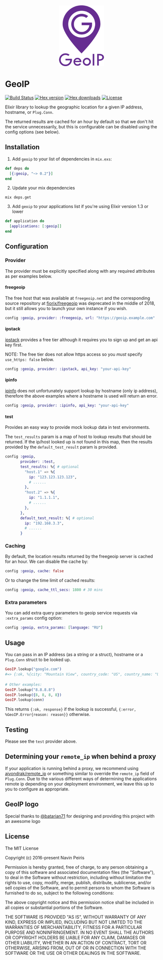 <p align="center"><img src="logo/verticalversion.png" alt="geoip" height="200px"></p>

# GeoIP

[![Build Status](https://travis-ci.org/navinpeiris/geoip.svg?branch=master)](https://travis-ci.org/navinpeiris/geoip)
[![Hex version](https://img.shields.io/hexpm/v/geoip.svg "Hex version")](https://hex.pm/packages/geoip)
[![Hex downloads](https://img.shields.io/hexpm/dt/geoip.svg "Hex downloads")](https://hex.pm/packages/geoip)
[![License](http://img.shields.io/:license-mit-blue.svg)](http://doge.mit-license.org)

Elixir library to lookup the geographic location for a given IP address, hostname, or `Plug.Conn`.

The returned results are cached for an hour by default so that we don't hit the service unnecessarily, but this is configurable can be disabled using the config options (see below).

## Installation

1. Add `geoip` to your list of dependencies in `mix.exs`:

  ```elixir
  def deps do
    [{:geoip, "~> 0.2"}]
  end
  ```

2. Update your mix dependencies
  ```
  mix deps.get
  ```

3. Add `geoip` to your applications list if you're using Elixir version 1.3 or lower

  ```elixir
  def application do
    [applications: [:geoip]]
  end
  ```

## Configuration

### Provider

The provider must be explicitly specified along with any required attributes as per examples below.

#### freegeoip

The free host that was available at `freegeoip.net` and the corresponding source repository at
[fiorix/freegeoip](https://github.com/fiorix/freegeoip) was deprecated in the middle of 2018, but
it still allows you to launch your own instance if you wish.

```elixir
config :geoip, provider: :freegeoip, url: "https://geoip.example.com"
```

#### ipstack

[ipstack](ipstack.com) provides a free tier although it requires you to sign up and get an api key first.

NOTE: The free tier does not allow https access so you _must_ specify `use_https: false` below.

```elixir
config :geoip, provider: :ipstack, api_key: "your-api-key"
```

#### ipinfo

[ipinfo](ipinfo.io) does not unfortunately support lookup by hostname (only ip address), therefore the above examples where a hostname is used will return an error.

```elixir
config :geoip, provider: :ipinfo, api_key: "your-api-key"
```

#### test

Provides an easy way to provide mock lookup data in test environments.

The `test_results` param is a map of host to lookup results that should be returned. If the ip/host looked up is not found in this map, then the results provided by the `default_test_result` param is provided.

```elixir
config :geoip,
       provider: :test,
       test_results: %{ # optional
         "host.1" => %{
           ip: "123.123.123.123",
           # ......
         },
         "host.2" => %{
           ip: "1.1.1.1",
           # ......
         },
       },
       default_test_result: %{ # optional
         ip: "192.168.3.3",
         # ......
       }
```

### Caching

By default, the location results returned by the freegeoip server is cached for an hour. We can disable the cache by:

```elixir
config :geoip, cache: false
```

Or to change the time limit of cached results:

```elixir
config :geoip, cache_ttl_secs: 1800 # 30 mins
```

### Extra parameters

You can add extra query parameters to geoip service requests via `:extra_params` config option:

```elixir
config :geoip, extra_params: [language: "RU"]
```

## Usage

You can pass in an IP address (as a string or a struct), hostname or a `Plug.Conn` struct to be looked up.

```elixir
GeoIP.lookup("google.com")
#=> {:ok, %{city: "Mountain View", country_code: "US", country_name: "United States", ip: "172.217.4.78", latitude: 37.4192, longitude: -122.0574, metro_code: 807, region_code: "CA", region_name: "California", time_zone: "America/Los_Angeles", zip_code: "94043"}}

# Other examples:
GeoIP.lookup("8.8.8.8")
GeoIP.lookup({8, 8, 8, 8})
GeoIP.lookup(conn)
```

This returns `{:ok, response}` if the lookup is successful, `{:error, %GeoIP.Error{reason: reason}}` otherwise.

## Testing

Please see the `test` provider above.

## Determining your `remote_ip` when behind a proxy

If your application is running behind a proxy, we recommend using [ajvondrak/remote_ip](https://github.com/ajvondrak/remote_ip) or something similar to override the `remote_ip` field of `Plug.Conn`. Due to the various different ways of determining the applications remote ip depending on your deployment environment, we leave this up to you to configure as appropriate.

## GeoIP logo

Special thanks to [@batarian71](https://github.com/batarian71) for designing and providing this project with an awesome logo

## License

The MIT License

Copyright (c) 2016-present Navin Peiris

Permission is hereby granted, free of charge, to any person obtaining a copy
of this software and associated documentation files (the "Software"), to deal
in the Software without restriction, including without limitation the rights
to use, copy, modify, merge, publish, distribute, sublicense, and/or sell
copies of the Software, and to permit persons to whom the Software is
furnished to do so, subject to the following conditions:

The above copyright notice and this permission notice shall be included in
all copies or substantial portions of the Software.

THE SOFTWARE IS PROVIDED "AS IS", WITHOUT WARRANTY OF ANY KIND, EXPRESS OR
IMPLIED, INCLUDING BUT NOT LIMITED TO THE WARRANTIES OF MERCHANTABILITY,
FITNESS FOR A PARTICULAR PURPOSE AND NONINFRINGEMENT. IN NO EVENT SHALL THE
AUTHORS OR COPYRIGHT HOLDERS BE LIABLE FOR ANY CLAIM, DAMAGES OR OTHER
LIABILITY, WHETHER IN AN ACTION OF CONTRACT, TORT OR OTHERWISE, ARISING FROM,
OUT OF OR IN CONNECTION WITH THE SOFTWARE OR THE USE OR OTHER DEALINGS IN
THE SOFTWARE.
